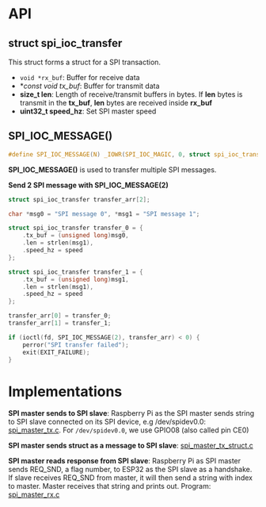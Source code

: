 # API
## struct spi_ioc_transfer

This struct forms a struct for a SPI transaction.

* ``void *rx_buf``: Buffer for receive data
* **const void *tx_buf**: Buffer for transmit data
* **size_t len**: Length of receive/transmit buffers in bytes. If **len** bytes is transmit in the **tx_buf**, **len** bytes are received inside **rx_buf**
* **uint32_t speed_hz**: Set SPI master speed
## SPI_IOC_MESSAGE()
```c
#define SPI_IOC_MESSAGE(N) _IOWR(SPI_IOC_MAGIC, 0, struct spi_ioc_transfer[N])
```
**SPI_IOC_MESSAGE()** is used to transfer multiple SPI messages.

**Send 2 SPI message with SPI_IOC_MESSAGE(2)**
```c
struct spi_ioc_transfer transfer_arr[2];

char *msg0 = "SPI message 0", *msg1 = "SPI message 1";

struct spi_ioc_transfer transfer_0 = {
    .tx_buf = (unsigned long)msg0,
    .len = strlen(msg1),
    .speed_hz = speed
};

struct spi_ioc_transfer transfer_1 = {
    .tx_buf = (unsigned long)msg1,
    .len = strlen(msg1),
    .speed_hz = speed
};

transfer_arr[0] = transfer_0;
transfer_arr[1] = transfer_1;

if (ioctl(fd, SPI_IOC_MESSAGE(2), transfer_arr) < 0) {
    perror("SPI transfer failed");
    exit(EXIT_FAILURE);
}
```

# Implementations

**SPI master sends to SPI slave**: Raspberry Pi as the SPI master sends string to SPI slave connected on its SPI device, e.g /dev/spidev0.0: [spi_master_tx.c](spi_master_tx.c). For ``/dev/spidev0.0``, we use GPIO08 (also called pin CE0)

**SPI master sends struct as a message to SPI slave**: [spi_master_tx_struct.c](spi_master_tx_struct.c)

**SPI master reads response from SPI slave**: Raspberry Pi as SPI master sends REQ_SND, a flag number, to ESP32 as the SPI slave as a handshake. If slave receives REQ_SND from master, it will then send a string with index to master. Master receives that string and prints out. Program: [spi_master_rx.c](spi_master_rx.c)